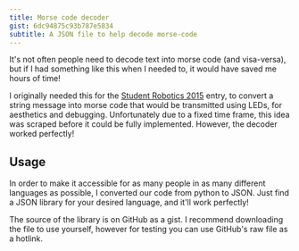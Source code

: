 ```yaml
---
title: Morse code decoder
gist: 6dc94875c93b787e5834
subtitle: A JSON file to help decode morse-code
---
```


It's not often people need to decode text into morse code (and visa-versa), but if I had something like this when I needed to, it would have saved me hours of time!

I originally needed this for the [Student Robotics 2015](/robotics/2015/) entry, to convert a string message into morse code that would be transmitted using LEDs, for aesthetics and debugging. Unfortunately due to a fixed time frame, this idea was scraped before it could be fully implemented. However, the decoder worked perfectly!

## Usage

In order to make it accessible for as many people in as many different languages as possible, I converted our code from python to JSON. Just find a JSON library for your desired language, and it'll work perfectly!

The source of the library is on GitHub as a gist. I recommend downloading the file to use yourself, however for testing you can use GitHub's raw file as a hotlink.

<script src="https://gist.github.com/RealOrangeOne/6dc94875c93b787e5834.js"></script>
